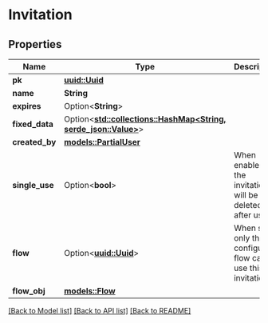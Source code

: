 # Invitation

## Properties

Name | Type | Description | Notes
------------ | ------------- | ------------- | -------------
**pk** | [**uuid::Uuid**](uuid::Uuid.md) |  | [readonly]
**name** | **String** |  | 
**expires** | Option<**String**> |  | [optional]
**fixed_data** | Option<[**std::collections::HashMap<String, serde_json::Value>**](serde_json::Value.md)> |  | [optional]
**created_by** | [**models::PartialUser**](PartialUser.md) |  | [readonly]
**single_use** | Option<**bool**> | When enabled, the invitation will be deleted after usage. | [optional]
**flow** | Option<[**uuid::Uuid**](uuid::Uuid.md)> | When set, only the configured flow can use this invitation. | [optional]
**flow_obj** | [**models::Flow**](Flow.md) |  | [readonly]

[[Back to Model list]](../README.md#documentation-for-models) [[Back to API list]](../README.md#documentation-for-api-endpoints) [[Back to README]](../README.md)


